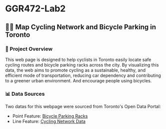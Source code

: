 # GGR472-Lab2
## 🚴‍♂️ Map Cycling Network and Bicycle Parking in Toronto

### 🌟 Project Overview
This web page is designed to help cyclists in Toronto easily locate safe cycling routes and bicycle parking racks across the city. By visualizing this data, the web aims to promote cycling as a sustainable, healthy, and efficient mode of transportation, reducing car dependency and contributing to a greener urban environment. And encourage people using bicycles.

### 📊 Data Sources
Two datas for this webpage were sourced from Toronto's Open Data Portal:

- Point Feature: [Bicycle Parking Racks](https://open.toronto.ca/dataset/bicycle-parking-racks/)
- Line Feature: [Cycling Network Data](https://open.toronto.ca/dataset/cycling-network/)
